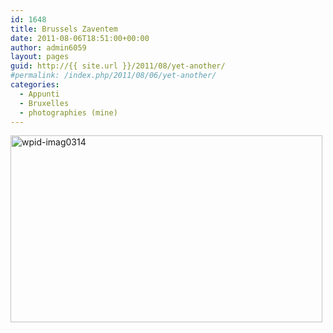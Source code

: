 ```yaml
---
id: 1648
title: Brussels Zaventem
date: 2011-08-06T18:51:00+00:00
author: admin6059
layout: pages
guid: http://{{ site.url }}/2011/08/yet-another/
#permalink: /index.php/2011/08/06/yet-another/
categories:
  - Appunti
  - Bruxelles
  - photographies (mine)
---
```

<img class="aligncenter size-full wp-image-3593" src="{{ site.url }}/images/uploads/2011/08/wpid-IMAG0314-1.jpg" alt="wpid-imag0314" width="499" height="299" srcset="{{ site.url }}/images/uploads/2011/08/wpid-IMAG0314-1.jpg 499w, {{ site.url }}/images/uploads/2011/08/wpid-IMAG0314-1-300x180.jpg 300w" sizes="(max-width: 499px) 100vw, 499px" />